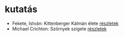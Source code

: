 # kutatás

- Fekete, István: Kittenberger Kálmán élete [részletek](../_details/Fekete%2C%20Istv%C3%A1n.md#id_734)
- Michael Crichton: Szörnyek szigete [részletek](../_details/Michael%20Crichton.md#id_760)
